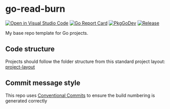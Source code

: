 # go-read-burn

[![Open in Visual Studio Code](https://img.shields.io/static/v1?logo=visualstudiocode&label=&message=Open%20in%20Visual%20Studio%20Code&labelColor=2c2c32&color=007acc&logoColor=007acc)](https://open.vscode.dev/danstis/go-read-burn)
[![Go Report Card](https://goreportcard.com/badge/github.com/danstis/go-read-burn?style=flat-square)](https://goreportcard.com/report/github.com/danstis/go-read-burn)
[![PkgGoDev](https://pkg.go.dev/badge/github.com/danstis/go-read-burn)](https://pkg.go.dev/github.com/danstis/go-read-burn)
[![Release](https://img.shields.io/github/release/danstis/go-read-burn.svg?style=flat-square)](https://github.com/danstis/go-read-burn/releases/latest)

My base repo template for Go projects.

## Code structure

Projects should follow the folder structure from this standard project layout: [project-layout](https://github.com/golang-standards/project-layout)

## Commit message style

This repo uses [Conventional Commits](https://www.conventionalcommits.org/) to ensure the build numbering is generated correctly
